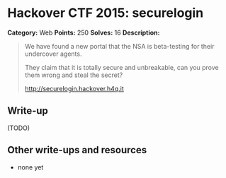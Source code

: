 # Hackover CTF 2015: securelogin

**Category:** Web
**Points:** 250
**Solves:** 16
**Description:**

> We have found a new portal that the NSA is beta-testing for their undercover agents.
> 
> They claim that it is totally secure and unbreakable, can you prove them wrong and steal the secret?
> 
> http://securelogin.hackover.h4q.it


## Write-up

(TODO)

## Other write-ups and resources

* none yet
